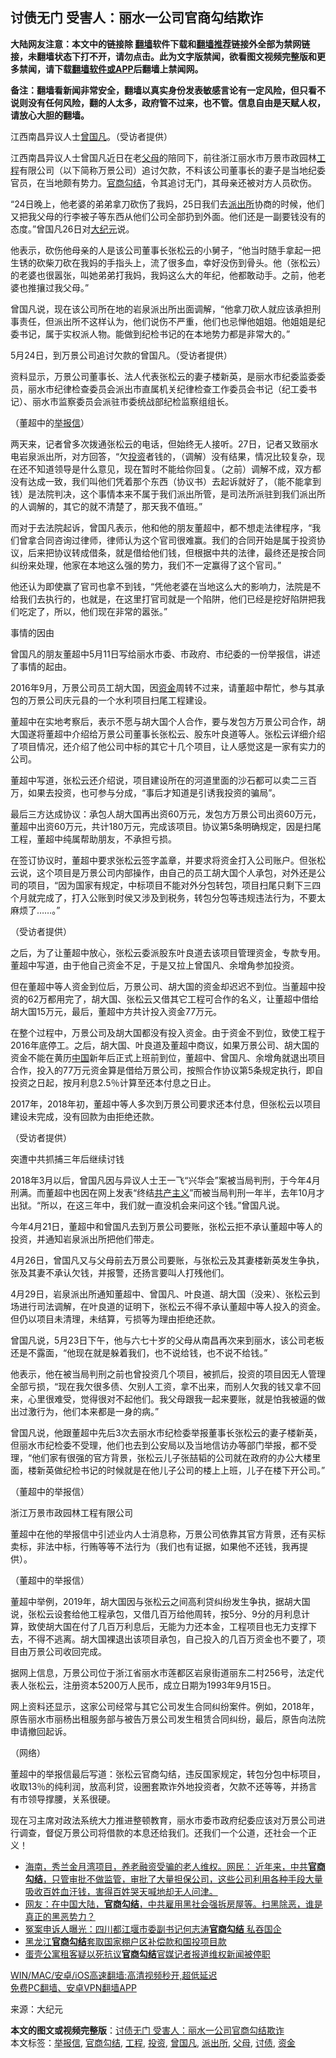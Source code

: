  <h2>讨债无门 受害人：丽水一公司官商勾结欺诈</h2> <p class="notice"><b>大陆网友注意：本文中的链接除 <a href="https://github.com/bannedbook/fanqiang" >翻墙</a>软件下载和<a href="https://github.com/killgcd/justmysocks/blob/master/README.md">翻墙推荐</a>链接外全部为禁网链接，未翻墙状态下打不开，请勿点击。此为文字版禁闻，欲看图文视频完整版和更多禁闻，请下载<a href="https://github.com/bannedbook/fanqiang">翻墙软件或APP</a>后翻墙上禁闻网。</p><p>备注：翻墙看新闻非常安全，翻墙以真实身份发表敏感言论有一定风险，但只看不说则没有任何风险，翻的人太多，政府管不过来，也不管。信息自由是天赋人权，请放心大胆的翻墙。</b></p>  <div class="entry"> <p id="conimg">江西南昌异议人士<a href="https://www.bannedbook.org/bnews/tag/%e6%9b%be%e5%9b%bd%e5%87%a1/" class="st_tag internal_tag" rel="tag" title="标签 曾国凡 下的日志">曾国凡</a>。（受访者提供）</p> <p>江西南昌异议人士曾国凡近日在老<a href="https://www.bannedbook.org/bnews/tag/%e7%88%b6%e6%af%8d/" class="st_tag internal_tag" rel="tag" title="标签 父母 下的日志">父母</a>的陪同下，前往浙江丽水市万景市政园林<a href="https://www.bannedbook.org/bnews/tag/%E5%B7%A5%E7%A8%8B/" class="st_tag internal_tag" rel="tag" title="标签 工程 下的日志">工程</a>有限公司（以下简称万景公司）追讨欠款，不料该公司董事长的妻子是当地纪委官员，在当地颇有势力。<a href="https://www.bannedbook.org/bnews/tag/%e5%ae%98%e5%95%86%e5%8b%be%e7%bb%93/" class="st_tag internal_tag" rel="tag" title="标签 官商勾结 下的日志">官商勾结</a>，令其追讨无门，其母亲还被对方人员砍伤。</p> <p>“24日晚上，他老婆的弟弟拿刀砍伤了我妈，25日我们去<a href="https://www.bannedbook.org/bnews/tag/%e6%b4%be%e5%87%ba%e6%89%80/" class="st_tag internal_tag" rel="tag" title="标签 派出所 下的日志">派出所</a>协商的时候，他们又把我父母的行李被子等东西从他们公司全部扔到外面。他们还是一副要钱没有的态度。”曾国凡26日对<span class='wp_keywordlink_affiliate'><a href="http://www.epochtimes.com/" title="大纪元" target="_blank">大纪元</a></span>说。</p> <p>他表示，砍伤他母亲的人是该公司董事长张松云的小舅子，“他当时随手拿起一把生锈的砍柴刀砍在我妈的手指头上，流了很多血，幸好没伤到骨头。他（张松云）的老婆也很嚣张，叫她弟弟打我妈，我妈这么大的年纪，他都敢动手。之前，他老婆也推攘过我父母。”</p> <p>曾国凡说，现在该公司所在地的岩泉派出所出面调解，“他拿刀砍人就应该承担刑事责任，但派出所不这样认为，他们说伤不严重，他们也忌惮他姐姐。他姐姐是纪委书记，属于实权派人物。能做到纪检书记的在本地势力都是非常大的。”</p> <p>5月24日，到万景公司追讨欠款的曾国凡。（受访者提供）</p> <p>资料显示，万景公司董事长、法人代表张松云的妻子楼新英，是丽水市纪委监委委员，丽水市纪律检查委员会派出市直属机关纪律检查工作委员会书记（纪工委书记）、丽水市监察委员会派驻市委统战部纪检监察组组长。</p> <p>（董超中的<a href="https://www.bannedbook.org/bnews/tag/%E4%B8%BE%E6%8A%A5%E4%BF%A1/" class="st_tag internal_tag" rel="tag" title="标签 举报信 下的日志">举报信</a>）</p> <p>两天来，记者曾多次拨通张松云的电话，但始终无人接听。27日，记者又致丽水电岩泉派出所，对方回答，“欠<a href="https://www.bannedbook.org/bnews/tag/%e6%8a%95%e8%b5%84/" class="st_tag internal_tag" rel="tag" title="标签 投资 下的日志">投资</a>者钱的，（调解）没有结果，情况比较复杂，现在还不知道领导是什么意见，现在暂时不能给你回复。（之前）调解不成，双方都没有达成一致，我们叫他们凭着那个东西（协议书）去起诉就好了，（能不能拿到钱）是法院判决，这个事情本来不属于我们派出所管，是司法所派驻到我们派出所的人调解的，其它的就不清楚了，那天我不值班。”</p> <p>而对于去法院起诉，曾国凡表示，他和他的朋友董超中，都不想走法律程序，“我们曾拿合同咨询过律师，律师认为这个官司很难赢。我们的合同开始是属于投资协议，后来把协议转成借条，就是借给他们钱，但根据中共的法律，最终还是按合同纠纷来处理，他家在本地这么强的势力，我们不一定赢得了这个官司。”</p> <p>他还认为即使赢了官司也拿不到钱，“凭他老婆在当地这么大的影响力，法院是不给我们去执行的，也就是，在这里打官司就是一个陷阱，他们已经是挖好陷阱把我们吃定了，所以，他们现在非常的嚣张。”</p>  <p>事情的因由</p> <p>曾国凡的朋友董超中5月11日写给丽水市委、市政府、市纪委的一份举报信，讲述了事情的起由。</p> <p>2016年9月，万景公司员工胡大国，因<a href="https://www.bannedbook.org/bnews/tag/%E8%B5%84%E9%87%91/" class="st_tag internal_tag" rel="tag" title="标签 资金 下的日志">资金</a>周转不过来，请董超中帮忙，参与其承包的万景公司庆元县的一个水利项目扫尾工程建设。</p> <p>董超中在实地考察后，表示不愿与胡大国个人合作，要与发包方万景公司合作，胡大国遂将董超中介绍给万景公司董事长张松云、股东叶良道等人。张松云详细介绍了项目情况，还介绍了他公司中标的其它十几个项目，让人感觉这是一家有实力的公司。</p> <p>董超中写道，张松云还介绍说，项目建设所在的河道里面的沙石都可以卖二三百万，如果去投资，也可参与分成，“事后才知道是引诱我投资的骗局”。</p> <p>最后三方达成协议：承包人胡大国再出资60万元，发包方万景公司出资60万元，董超中出资60万元，共计180万元，完成该项目。协议第5条明确规定，因是扫尾工程，董超中纯属帮助朋友，不承担亏损。</p> <p>在签订协议时，董超中要求张松云签字盖章，并要求将资金打入公司账户。但张松云说，这个项目是万景公司内部操作，由自己的员工胡大国个人承包，对外还是公司的项目，“因为国家有规定，中标项目不能对外分包转包，项目扫尾只剩下三四个月就完成了，打入公账到时侯又涉及到税务，转包分包等违规违法行为，不要太麻烦了……。”</p> <p>（受访者提供）</p> <p>之后，为了让董超中放心，张松云委派股东叶良道去该项目管理资金，专款专用。董超中写道，由于他自己资金不足，于是又拉上曾国凡、余增角参加投资。</p> <p>但在董超中等人资金到位后，万景公司、胡大国的资金却迟迟不到位。当董超中投资的62万都用完了，胡大国、张松云又借其它工程可合作的名义，让董超中借给胡大国15万元，最后，董超中方共计投入资金77万元。</p> <p>在整个过程中，万景公司及胡大国都没有投入资金。由于资金不到位，致使工程于2016年底停工。之后，胡大国、叶良道及董超中商议，如果万景公司、胡大国的资金不能在黄历<span class='wp_keywordlink_affiliate'><a href="https://www.bannedbook.org/" title="中国" target="_blank">中国</a></span>新年后正式上班前到位，董超中、曾国凡、余增角就退出项目合作，投入的77万元资金算是借给万景公司，按照合作协议第5条规定执行，即自投资之日起，按月利息2.5％计算至还本付息之日止。</p>  <p>2017年，2018年初，董超中等人多次到万景公司要求还本付息，但张松云以项目建设未完成，没有回款为由拒绝还款。</p> <p>（受访者提供）</p> <p>突遭中共抓捕三年后继续讨钱</p> <p>2018年3月以后，曾国凡因与异议人士王一飞“兴华会”案被当局判刑，于今年4月刑满。而董超中也因在网上发表“终结<span class='wp_keywordlink'><a href="https://www.bannedbook.org/forum2/topic6177.html" title="《共产主义的终极目的》" target="_blank">共产主义</a></span>”而被当局判刑一年半，去年10月才出狱。“所以，在这三年中，我们就一直没机会来问这个钱。”曾国凡说。</p> <p>今年4月21日，董超中和曾国凡去到万景公司要账，张松云拒不承认董超中等人的投资，并通知岩泉派出所把他们带走。</p> <p>4月26日，曾国凡又与父母前去万景公司要账，与张松云及其妻楼新英发生争执，张及其妻不承认欠钱，并报警，还扬言要叫人打残他们。</p> <p>4月29日，岩泉派出所通知董超中、曾国凡、叶良道、胡大国（没来）、张松云到场进行司法调解，在叶良道的证明下，张松云不得不承认董超中等人投入的资金。但仍以项目未清理，未结算，亏损等为理由拒绝还款。</p> <p>曾国凡说，5月23日下午，他与六七十岁的父母从南昌再次来到丽水，该公司老板还是不露面，“他现在就是躲着我们，也不说给钱，也不说不给钱。”</p> <p>他表示，他在被当局判刑之前也曾投资几个项目，被抓后，投资的项目因无人管理全部亏损，“现在我欠很多债、欠别人工资，拿不出来，而别人欠我的钱又拿不回来，心里很难受，觉得很对不起他们。我父母跟我一起来要账，就是怕我被逼的做出过激行为，他们本来都是一身的病。”</p> <p>曾国凡说，他跟董超中先后3次去丽水市纪检委举报董事长张松云的妻子楼新英，但丽水市纪检委不受理，他们也去到公安局以及当地信访办等部门举报，都不受理，“他们家有很强的官方背景，张松云儿子张喆韬的公司就在政府的办公大楼里面，楼新英做纪检书记的时候就是在他儿子公司的楼上上班，儿子在楼下开公司。”</p> <p>（董超中的举报信）</p>  <p>浙江万景市政园林工程有限公司</p> <p>董超中在他的举报信中引述业内人士消息称，万景公司依靠其官方背景，还有买标卖标，非法中标，行贿等等不法行为（我们也有证据，如果他不还钱，我再提供）。</p> <p>（董超中的举报信）</p> <p>董超中举例，2019年，胡大国因与张松云之间高利贷纠纷发生争执，据胡大国说，张松云设套给他工程承包，又借几百万给他周转，按5分、9分的月利息计算，致使胡大国在付了几百万利息后，无能为力还本金，工程项目也无力支撑下去，不得不逃离。胡大国裸退出该项目承包，自己投入的几百万资金也不要了，项目由万景公司收回完成。</p> <p>据网上信息，万景公司位于浙江省丽水市莲都区岩泉街道丽东二村256号，法定代表人张松云，注册资本5200万人民币，成立日期为1993年9月15日。</p> <p>网上资料还显示，这家公司经常与其它公司发生合同纠纷案件。例如，2018年，原告丽水市丽杨出租服务部与被告万景公司发生租赁合同纠纷，最后，原告向法院申请撤回起诉。</p> <p>（网络）</p> <p>董超中的举报信最后写道：张松云官商勾结，违反国家规定，转包分包中标项目，收取13％的纯利润，放高利贷，设圈套欺诈外地投资者，欠款不还等等，并扬言有市领导撑腰，关系很硬。</p> <p>现在习主席对政法系统大力推进整顿教育，丽水市委市政府纪委应该对万景公司进行调查，督促万景公司将借款的本息还给我们。还我们一个公道，还社会一个正义！</p> <ul class='op-related-articles' title='相关阅读'> <li><a href='https://www.bannedbook.org/bnews/bannedvideo/20210323/1510964.html' target='_blank'>海南，秀兰金月湾项目，养老融资受骗的老人维权。网民： 近年来，中共<b>官商勾结</b>，只管审批不做监管，审批了大量担保公司，这些公司利用各种手段大量吸收百姓血汗钱，害得百姓哭天喊地却无人问津。</a></li> <li><a href='https://www.bannedbook.org/bnews/bannedvideo/20210219/1490282.html' target='_blank'>网友：在中国大陆，<b>官商勾结</b>，中共雇用黑社会强拆房屋等。扫黑除恶，谁是真正的黑恶势力？</a></li> <li><a href='https://www.bannedbook.org/bnews/baitai/20210127/1475671.html' target='_blank'>冤案申诉人曝光：四川都江堰市委副书记何志涛<b>官商勾结</b> 私吞国企</a></li> <li><a href='https://www.bannedbook.org/bnews/baitai/20210124/1473987.html' target='_blank'>黑龙江<b>官商勾结</b>套取国家棚户区补偿款和国投项目款</a></li> <li><a href='https://www.bannedbook.org/bnews/baitai/20201207/1443670.html' target='_blank'>蛋壳公寓租客疑以死抗议<b>官商勾结</b>官媒记者报道维权新闻被停职</a></li> </ul> <p class="texttj"> <a href="https://github.com/bannedbook/fanqiang/wiki/V2ray%E6%9C%BA%E5%9C%BA" target="_blank">WIN/MAC/安卓/iOS高速翻墙:高清视频秒开,超低延迟</a><br/> <a href="https://github.com/bannedbook/fanqiang/wiki/%E7%A6%81%E9%97%BB%E7%BD%91%E5%AE%89%E5%8D%93%E7%BF%BB%E5%A2%99%E6%96%B0%E9%97%BBAPP" target="_blank">免费PC翻墙、安卓VPN翻墙APP</a></p><p> 来源：大纪元 </p> <a name='sharetosocial'></a>       <div><b>本文的图文或视频完整版</b>：<a href='https://www.bannedbook.org/bnews/cbnews/20210527/1554886.html'>讨债无门 受害人：丽水一公司官商勾结欺诈</a></div>  </div><!--END ENTRY--> <div class="postfooter"> <div>本文标签：<a href="https://www.bannedbook.org/bnews/tag/%E4%B8%BE%E6%8A%A5%E4%BF%A1/" rel="tag">举报信</a>, <a href="https://www.bannedbook.org/bnews/tag/%e5%ae%98%e5%95%86%e5%8b%be%e7%bb%93/" rel="tag">官商勾结</a>, <a href="https://www.bannedbook.org/bnews/tag/%E5%B7%A5%E7%A8%8B/" rel="tag">工程</a>, <a href="https://www.bannedbook.org/bnews/tag/%e6%8a%95%e8%b5%84/" rel="tag">投资</a>, <a href="https://www.bannedbook.org/bnews/tag/%e6%9b%be%e5%9b%bd%e5%87%a1/" rel="tag">曾国凡</a>, <a href="https://www.bannedbook.org/bnews/tag/%e6%b4%be%e5%87%ba%e6%89%80/" rel="tag">派出所</a>, <a href="https://www.bannedbook.org/bnews/tag/%e7%88%b6%e6%af%8d/" rel="tag">父母</a>, <a href="https://www.bannedbook.org/bnews/tag/%E8%AE%A8%E5%80%BA/" rel="tag">讨债</a>, <a href="https://www.bannedbook.org/bnews/tag/%E8%B5%84%E9%87%91/" rel="tag">资金</a></div>  </div><!--END POSTFOOTER--> 